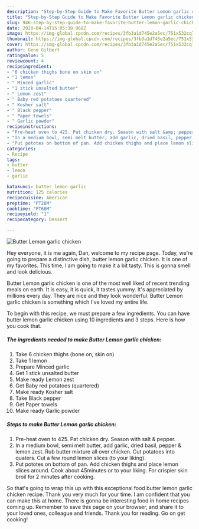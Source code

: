 ```yaml
---
description: "Step-by-Step Guide to Make Favorite Butter Lemon garlic chicken"
title: "Step-by-Step Guide to Make Favorite Butter Lemon garlic chicken"
slug: 946-step-by-step-guide-to-make-favorite-butter-lemon-garlic-chicken
date: 2020-04-14T15:05:38.968Z
image: https://img-global.cpcdn.com/recipes/3fb3a1d745e2a5ec/751x532cq70/butter-lemon-garlic-chicken-recipe-main-photo.jpg
thumbnail: https://img-global.cpcdn.com/recipes/3fb3a1d745e2a5ec/751x532cq70/butter-lemon-garlic-chicken-recipe-main-photo.jpg
cover: https://img-global.cpcdn.com/recipes/3fb3a1d745e2a5ec/751x532cq70/butter-lemon-garlic-chicken-recipe-main-photo.jpg
author: Gene Gilbert
ratingvalue: 5
reviewcount: 4
recipeingredient:
- "6 chicken thighs bone on skin on"
- "1 lemon"
- " Minced garlic"
- "1 stick unsalted butter"
- " Lemon zest"
- " Baby red potatoes quartered"
- " Kosher salt"
- " Black pepper"
- " Paper towels"
- " Garlic powder"
recipeinstructions:
- "Pre-heat oven to 425. Pat chicken dry. Season with salt &amp; pepper."
- "In a medium bowl, semi melt butter, add garlic, dried basil, pepper &amp; lemon zest. Rub butter mixture all over chicken. Cut potatoes into quaters. Cut a few round lemon slices (to your liking)."
- "Put pototes on bottom of pan. Add chicken thighs and place lemon slices around. Cook about 45minutes or to your liking. For crispier skin broil for 2 minutes after cooking."
categories:
- Recipe
tags:
- butter
- lemon
- garlic

katakunci: butter lemon garlic 
nutrition: 125 calories
recipecuisine: American
preptime: "PT28M"
cooktime: "PT60M"
recipeyield: "1"
recipecategory: Dessert

---
```



![Butter Lemon garlic chicken](https://img-global.cpcdn.com/recipes/3fb3a1d745e2a5ec/751x532cq70/butter-lemon-garlic-chicken-recipe-main-photo.jpg)

Hey everyone, it is me again, Dan, welcome to my recipe page. Today, we're going to prepare a distinctive dish, butter lemon garlic chicken. It is one of my favorites. This time, I am going to make it a bit tasty. This is gonna smell and look delicious.



Butter Lemon garlic chicken is one of the most well liked of recent trending meals on earth. It is easy, it is quick, it tastes yummy. It's appreciated by millions every day. They are nice and they look wonderful. Butter Lemon garlic chicken is something which I've loved my entire life.


To begin with this recipe, we must prepare a few ingredients. You can have butter lemon garlic chicken using 10 ingredients and 3 steps. Here is how you cook that.

<!--inarticleads1-->

##### The ingredients needed to make Butter Lemon garlic chicken:

1. Take 6 chicken thighs (bone on, skin on)
1. Take 1 lemon
1. Prepare  Minced garlic
1. Get 1 stick unsalted butter
1. Make ready  Lemon zest
1. Get  Baby red potatoes (quartered)
1. Make ready  Kosher salt
1. Take  Black pepper
1. Get  Paper towels
1. Make ready  Garlic powder




<!--inarticleads2-->

##### Steps to make Butter Lemon garlic chicken:

1. Pre-heat oven to 425. Pat chicken dry. Season with salt &amp; pepper.
1. In a medium bowl, semi melt butter, add garlic, dried basil, pepper &amp; lemon zest. Rub butter mixture all over chicken. Cut potatoes into quaters. Cut a few round lemon slices (to your liking).
1. Put pototes on bottom of pan. Add chicken thighs and place lemon slices around. Cook about 45minutes or to your liking. For crispier skin broil for 2 minutes after cooking.




So that's going to wrap this up with this exceptional food butter lemon garlic chicken recipe. Thank you very much for your time. I am confident that you can make this at home. There is gonna be interesting food in home recipes coming up. Remember to save this page on your browser, and share it to your loved ones, colleague and friends. Thank you for reading. Go on get cooking!
